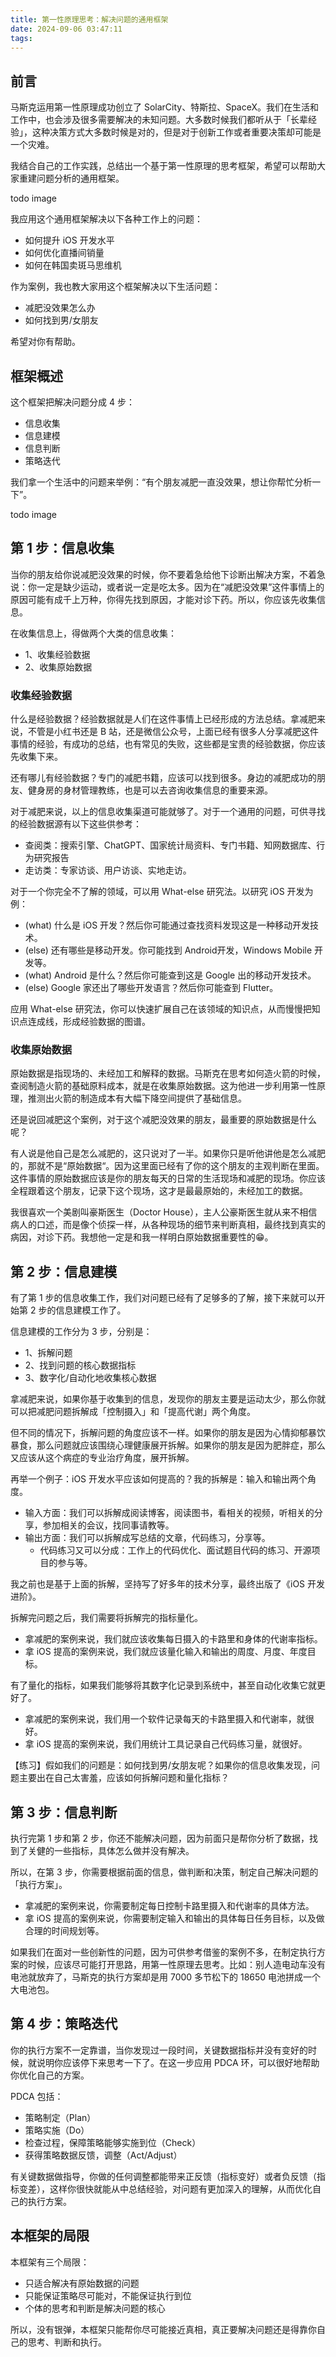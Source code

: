 ```yaml
---
title: 第一性原理思考：解决问题的通用框架
date: 2024-09-06 03:47:11
tags:
---
```


## 前言

马斯克运用第一性原理成功创立了 SolarCity、特斯拉、SpaceX。我们在生活和工作中，也会涉及很多需要解决的未知问题。大多数时候我们都听从于「长辈经验」，这种决策方式大多数时候是对的，但是对于创新工作或者重要决策却可能是一个灾难。

我结合自己的工作实践，总结出一个基于第一性原理的思考框架，希望可以帮助大家重建问题分析的通用框架。

todo image

我应用这个通用框架解决以下各种工作上的问题：
 - 如何提升 iOS 开发水平
 - 如何优化直播间销量
 - 如何在韩国卖斑马思维机

作为案例，我也教大家用这个框架解决以下生活问题：
 - 减肥没效果怎么办
 - 如何找到男/女朋友

希望对你有帮助。

## 框架概述

这个框架把解决问题分成 4 步：
 - 信息收集
 - 信息建模
 - 信息判断
 - 策略迭代

我们拿一个生活中的问题来举例：“有个朋友减肥一直没效果，想让你帮忙分析一下”。

todo image

## 第 1 步：信息收集

当你的朋友给你说减肥没效果的时候，你不要着急给他下诊断出解决方案，不着急说：你一定是缺少运动，或者说一定是吃太多。因为在“减肥没效果”这件事情上的原因可能有成千上万种，你得先找到原因，才能对诊下药。所以，你应该先收集信息。

在收集信息上，得做两个大类的信息收集：
 * 1、收集经验数据
 * 2、收集原始数据 

### 收集经验数据

什么是经验数据？经验数据就是人们在这件事情上已经形成的方法总结。拿减肥来说，不管是小红书还是 B 站，还是微信公众号，上面已经有很多人分享减肥这件事情的经验，有成功的总结，也有常见的失败，这些都是宝贵的经验数据，你应该先收集下来。

还有哪儿有经验数据？专门的减肥书籍，应该可以找到很多。身边的减肥成功的朋友、健身房的身材管理教练，也是可以去咨询收集信息的重要来源。

对于减肥来说，以上的信息收集渠道可能就够了。对于一个通用的问题，可供寻找的经验数据源有以下这些供参考：

 - 查阅类：搜索引擎、ChatGPT、国家统计局资料、专门书籍、知网数据库、行为研究报告
 - 走访类：专家访谈、用户访谈、实地走访。

对于一个你完全不了解的领域，可以用 What-else 研究法。以研究 iOS 开发为例：
 - (what) 什么是 iOS 开发？然后你可能通过查找资料发现这是一种移动开发技术。
 - (else) 还有哪些是移动开发。你可能找到 Android开发，Windows Mobile 开发等。
 - (what) Android 是什么？然后你可能查到这是 Google 出的移动开发技术。
 - (else) Google 家还出了哪些开发语言？然后你可能查到 Flutter。

应用 What-else 研究法，你可以快速扩展自己在该领域的知识点，从而慢慢把知识点连成线，形成经验数据的图谱。

### 收集原始数据

原始数据是指现场的、未经加工和解释的数据。马斯克在思考如何造火箭的时候，查阅制造火箭的基础原料成本，就是在收集原始数据。这为他进一步利用第一性原理，推测出火箭的制造成本有大幅下降空间提供了基础信息。

还是说回减肥这个案例，对于这个减肥没效果的朋友，最重要的原始数据是什么呢？

有人说是他自己是怎么减肥的，这只说对了一半。如果你只是听他讲他是怎么减肥的，那就不是“原始数据“。因为这里面已经有了你的这个朋友的主观判断在里面。这件事情的原始数据应该是你的朋友每天的日常的生活现场和减肥的现场。你应该全程跟着这个朋友，记录下这个现场，这才是最最原始的，未经加工的数据。

我很喜欢一个美剧叫豪斯医生（Doctor House），主人公豪斯医生就从来不相信病人的口述，而是像个侦探一样，从各种现场的细节来判断真相，最终找到真实的病因，对诊下药。我想他一定是和我一样明白原始数据重要性的😁。

## 第 2 步：信息建模

有了第 1 步的信息收集工作，我们对问题已经有了足够多的了解，接下来就可以开始第 2 步的信息建模工作了。

信息建模的工作分为 3 步，分别是：
 * 1、拆解问题
 * 2、找到问题的核心数据指标
 * 3、数字化/自动化地收集核心数据

拿减肥来说，如果你基于收集到的信息，发现你的朋友主要是运动太少，那么你就可以把减肥问题拆解成「控制摄入」和「提高代谢」两个角度。

但不同的情况下，拆解问题的角度应该不一样。如果你的朋友是因为心情抑郁暴饮暴食，那么问题就应该围绕心理健康展开拆解。如果你的朋友是因为肥胖症，那么又应该从这个病症的专业治疗角度，展开拆解。

再举一个例子：iOS 开发水平应该如何提高的？我的拆解是：输入和输出两个角度。
 - 输入方面：我们可以拆解成阅读博客，阅读图书，看相关的视频，听相关的分享，参加相关的会议，找同事请教等。
 - 输出方面：我们可以拆解成写总结的文章，代码练习，分享等。
   - 代码练习又可以分成：工作上的代码优化、面试题目代码的练习、开源项目的参与等。

我之前也是基于上面的拆解，坚持写了好多年的技术分享，最终出版了《iOS 开发进阶》。

拆解完问题之后，我们需要将拆解完的指标量化。
 - 拿减肥的案例来说，我们就应该收集每日摄入的卡路里和身体的代谢率指标。
 - 拿 iOS 提高的案例来说，我们就应该量化输入和输出的周度、月度、年度目标。

有了量化的指标，如果我们能够将其数字化记录到系统中，甚至自动化收集它就更好了。
 - 拿减肥的案例来说，我们用一个软件记录每天的卡路里摄入和代谢率，就很好。
 - 拿 iOS 提高的案例来说，我们用统计工具记录自己代码练习量，就很好。

【练习】假如我们的问题是：如何找到男/女朋友呢？如果你的信息收集发现，问题主要出在自己太害羞，应该如何拆解问题和量化指标？

## 第 3 步：信息判断

执行完第 1 步和第 2 步，你还不能解决问题，因为前面只是帮你分析了数据，找到了关健的一些指标，具体怎么做并没有解决。

所以，在第 3 步，你需要根据前面的信息，做判断和决策，制定自己解决问题的「执行方案」。
 - 拿减肥的案例来说，你需要制定每日控制卡路里摄入和代谢率的具体方法。
 - 拿 iOS 提高的案例来说，你需要制定输入和输出的具体每日任务目标，以及做合理的时间规划等。

如果我们在面对一些创新性的问题，因为可供参考借鉴的案例不多，在制定执行方案的时候，应该尽可能打开思路，用第一性原理去思考。比如：别人造电动车没有电池就放弃了，马斯克的执行方案却是用 7000 多节松下的 18650 电池拼成一个大电池包。

## 第 4 步：策略迭代

你的执行方案不一定靠谱，当你发现过一段时间，关键数据指标并没有变好的时候，就说明你应该停下来思考一下了。在这一步应用 PDCA 环，可以很好地帮助你优化自己的方案。

PDCA 包括：
 - 策略制定（Plan）
 - 策略实施（Do）
 - 检查过程，保障策略能够实施到位（Check）
 - 获得策略数据反馈，调整（Act/Adjust）

有关键数据做指导，你做的任何调整都能带来正反馈（指标变好）或者负反馈（指标变差），这样你很快就能从中总结经验，对问题有更加深入的理解，从而优化自己的执行方案。

## 本框架的局限

本框架有三个局限：
 - 只适合解决有原始数据的问题
 - 只能保证策略尽可能对，不能保证执行到位
 - 个体的思考和判断是解决问题的核心

所以，没有银弹，本框架只能帮你尽可能接近真相，真正要解决问题还是得靠你自己的思考、判断和执行。

